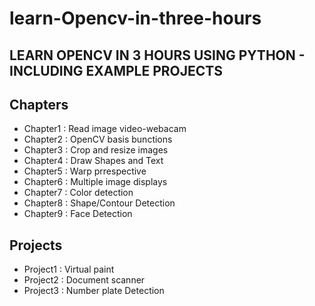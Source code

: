 # learn-Opencv-in-three-hours
## LEARN OPENCV IN 3 HOURS USING PYTHON - INCLUDING EXAMPLE PROJECTS
## Chapters
- Chapter1 : Read image video-webacam
- Chapter2 : OpenCV basis bunctions 
- Chapter3 : Crop and resize images
- Chapter4 : Draw Shapes and Text
- Chapter5 : Warp prrespective
- Chapter6 : Multiple image displays
- Chapter7 : Color detection
- Chapter8 : Shape/Contour Detection
- Chapter9 : Face Detection
## Projects
- Project1 : Virtual paint
- Project2 : Document scanner
- Project3 : Number plate Detection
